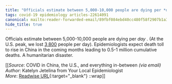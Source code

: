 ```yaml
---
title: "Officials estimate between 5,000-10,000 people are dying per *day* . ..."
tags: covid-19 epidemiology articles-22614091
canonical: mailto:reader-forwarded-email/89fbf084ebd40cc480f58f2907b1a32b
hide_title: true
---
```


Officials estimate between 5,000-10,000 people are dying per *day* . (At the U.S. peak, we lost [3,800](https://substack.com/redirect/f3575fc7-c7a1-478c-a2e7-fb9d6335ea0a?j=eyJ1IjoiMXlmdTFqIn0.qYv5NVQwodvs9yAW1b9IqXxz-UTiPAUp4JXaRMXUArU) people per day). Epidemiologists expect death toll to rise in China in the coming months leading to 0.5-1 million cumulative deaths. A humanitarian disaster.


[[_Source_: COVID in China, the U.S., and everything in-between _(via email)_<br>
_Author_: Katelyn Jetelina from Your Local Epidemiologist<br>
_More_: [Readwise URL](https://readwise.io/open/444723186){:target="_blank"}
::wrap]]